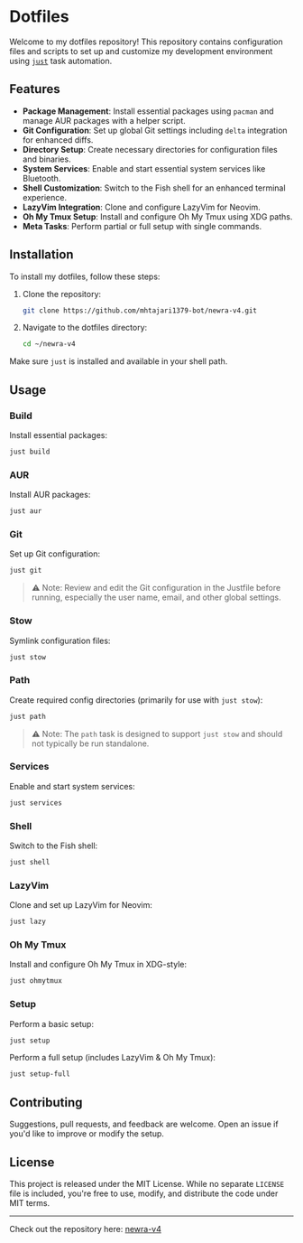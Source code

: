 # Dotfiles

Welcome to my dotfiles repository! This repository contains configuration files and scripts to set up and customize my development environment using [`just`](https://github.com/casey/just) task automation.

## Features

* **Package Management**: Install essential packages using `pacman` and manage AUR packages with a helper script.
* **Git Configuration**: Set up global Git settings including `delta` integration for enhanced diffs.
* **Directory Setup**: Create necessary directories for configuration files and binaries.
* **System Services**: Enable and start essential system services like Bluetooth.
* **Shell Customization**: Switch to the Fish shell for an enhanced terminal experience.
* **LazyVim Integration**: Clone and configure LazyVim for Neovim.
* **Oh My Tmux Setup**: Install and configure Oh My Tmux using XDG paths.
* **Meta Tasks**: Perform partial or full setup with single commands.

## Installation

To install my dotfiles, follow these steps:

1. Clone the repository:

   ```bash
   git clone https://github.com/mhtajari1379-bot/newra-v4.git
   ```

2. Navigate to the dotfiles directory:

   ```bash
   cd ~/newra-v4
   ```

Make sure `just` is installed and available in your shell path.

## Usage

### Build

Install essential packages:

```bash
just build
```

### AUR

Install AUR packages:

```bash
just aur
```

### Git

Set up Git configuration:

```bash
just git
```

> ⚠️ Note: Review and edit the Git configuration in the Justfile before running, especially the user name, email, and other global settings.

### Stow

Symlink configuration files:

```bash
just stow
```

### Path

Create required config directories (primarily for use with `just stow`):

```bash
just path
```

> ⚠️ Note: The `path` task is designed to support `just stow` and should not typically be run standalone.

### Services

Enable and start system services:

```bash
just services
```

### Shell

Switch to the Fish shell:

```bash
just shell
```

### LazyVim

Clone and set up LazyVim for Neovim:

```bash
just lazy
```

### Oh My Tmux

Install and configure Oh My Tmux in XDG-style:

```bash
just ohmytmux
```

### Setup

Perform a basic setup:

```bash
just setup
```

Perform a full setup (includes LazyVim & Oh My Tmux):

```bash
just setup-full
```

## Contributing

Suggestions, pull requests, and feedback are welcome. Open an issue if you'd like to improve or modify the setup.

## License

This project is released under the MIT License. While no separate `LICENSE` file is included, you're free to use, modify, and distribute the code under MIT terms.

---

Check out the repository here: [newra-v4](https://github.com/mhtajari1379-bot/newra-v4)
